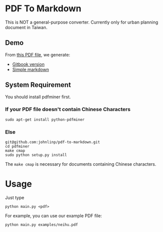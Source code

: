 # PDF To Markdown

This is NOT a general-purpose converter.
Currently only for urban planning document in Taiwan.


## Demo

From [this PDF file](https://github.com/johnlinp/pdf-to-markdown/blob/master/examples/neihu.pdf?raw=true), we generate:

- [Gitbook version](http://johnlinp.gitbooks.io/neihu/content/)
- [Simple markdown](https://github.com/johnlinp/pdf-to-markdown/tree/master/examples/neihu.md)


## System Requirement

You should install pdfminer first.

### If your PDF file doesn't contain Chinese Characters

	sudo apt-get install python-pdfminer

### Else

	git@github.com:johnlinp/pdf-to-markdown.git
	cd pdfminer
	make cmap
	sudo python setup.py install

The `make cmap` is necessary for documents containing Chinese characters.


# Usage

Just type

	python main.py <pdf>

For example, you can use our example PDF file:

	python main.py examples/neihu.pdf

